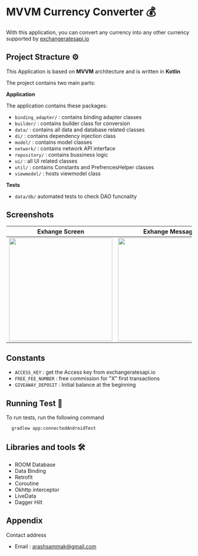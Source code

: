 # MVVM Currency Converter 💰

With this application, you can convert any currency into any other currency supported by [exchangeratesapi.io](https://exchangeratesapi.io)


## Project Stracture ⚙️

This Application is based on **MVVM** architecture and is written in **Kotlin** 

The project contains two main parts:


**Application**

The application contains these packages:

* `binding_adapter/` : contains binding adapter classes 
* `builder/` : contains builder class for conversion
* `data/` : contains all data and database related classes 
* `di/` : contains dependency injection class 
* `model/` : contains model classes
* `network/` : contains network API interface
* `repository/` : contains bussiness logic
* `ui/` : all UI related classes
* `util/` : contains Constants and PrefrencesHelper classes
* `viewmodel/` : hosts viewmodel class


**Tests**
* `data/db/` automated tests to check DAO funcnality










## Screenshots

Exhange Screen           |  Exhange Message
:-------------------------:|:-------------------------:
<img src="https://smrtmenu.ir/arash/1.png" width="280">  | <img src="https://smrtmenu.ir/arash/2.png" width="280">







## Constants 

* `ACCESS_KEY` : get the Access key from exchangeratesapi.io 
* `FREE_FEE_NUMBER` : free commission for "X" first transactions
* `GIVEAWAY_DEPOSIT` : Initial balance at the beginning

## Running Test 🧪

To run tests, run the following command

```bash
  gradlew app:connectedAndroidTest
```


## Libraries and tools 🛠

- ROOM Database
- Data Binding
- Retrofit
- Coroutine
- Okhttp interceptor
- LiveData
- Dagger Hilt


## Appendix

Contact address

* Email  : arashsammak@gmail.com
